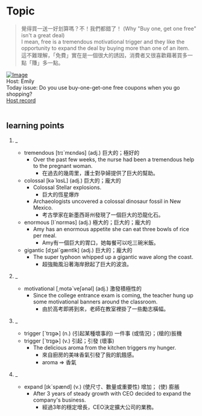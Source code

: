 # Topic

> 覺得買一送一好划算嗎？不！我們都錯了！ (Why "Buy one, get one free" isn't a great deal) <br>
> I mean, free is a tremendous motivational trigger and they like the opportunity to expand the deal by buying more than one of an item. <br>
> 這不難理解，「免費」實在是一個很大的誘因，消費者又很喜歡藉著買多一點「賺」多一點。 <br>

[![Image](https://cdn.voicetube.com/assets/thumbnails/yOK3bF3jhXU.jpg)](https://www.youtube.com/embed/yOK3bF3jhXU?rel=0&showinfo=0&cc_load_policy=0&controls=1&autoplay=1&iv_load_policy=3&playsinline=1&wmode=transparent&start=119&end=127&enablejsapi=1&origin=https://tw.voicetube.com&widgetid=1)<br>
Host: Emily
<br>Today issue: Do you use buy-one-get-one free coupons when you go shopping?
<br>
[Host record](https://cdn.voicetube.com/tmp/everyday_records/10207392500230687/2803.mp3)
<br><br>
## learning points
1. _
	* tremendous [trɪˋmɛndəs] (adj.) 巨大的；極好的
        - Over the past few weeks, the nurse had been a tremendous help to the pregnant woman.
            + 在過去的幾周里，護士對孕婦提供了巨大的幫助。
	* colossal [kәˋlɑsL] (adj.) 巨大的；龐大的
        - Colossal Stellar explosions.
            + 巨大的恆星爆炸
        - Archaeologists uncovered a colossal dinosaur fossil in New Mexico.
            + 考古學家在新墨西哥州發現了一個巨大的恐龍化石。
	* enormous [Iˋnɒrmәs] (adj.) 極大的；巨大的；龐大的
        - Amy has an enormous appetite she can eat three bowls of rice per meal.
            + Amy有一個巨大的胃口，她每餐可以吃三碗米飯。
	* gigantic [dʒaIˋgæntIk] (adj.) 巨大的；龐大的
        - The super typhoon whipped up a gigantic wave along the coast.
            + 超強颱風沿著海岸掀起了巨大的波浪。

2. _
	* motivational [͵motəˋveʃənəl] (adj.) 激發積極性的
        - Since the college entrance exam is coming, the teacher hung up some motivational banners around the classroom.
            + 由於高考即將到來，老師在教室裡掛了一些勵志橫幅。

3. _
	* trigger [ˋtrɪgɚ] (n.) (引起某種壞事的) 一件事 (或情況)；(槍的)扳機
	* trigger [ˋtrɪgɚ] (v.) 引起；引發 (壞事)
        - The delicious aroma from the kitchen triggers my hunger.
            + 來自廚房的美味香氣引發了我的飢餓感。
            + aroma => 香氣

4. _
	* expand [ɪkˋspænd] (v.) (使尺寸、數量或重要性) 增加； (使) 膨脹
        - After 3 years of steady growth with CEO decided to expand the company's business.
            + 經過3年的穩定增長，CEO決定擴大公司的業務。
